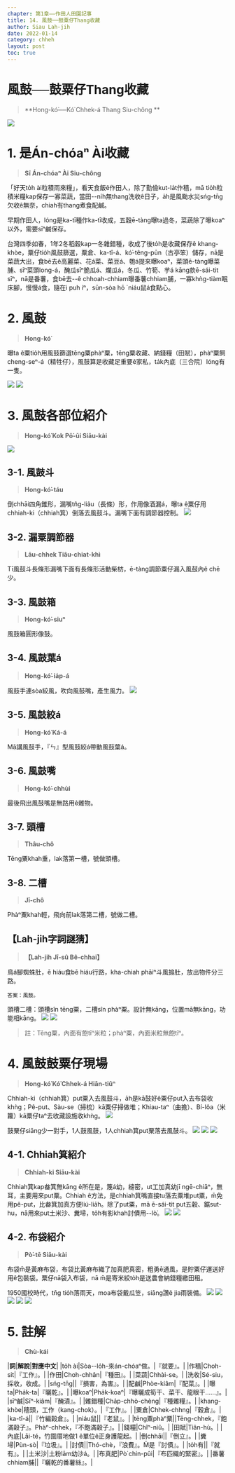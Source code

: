 ```yaml
---
chapter: 第1章——作田人田園記事
title: 14. 風鼓──鼓粟仔Thang收藏
author: Siau Lah-jih
date: 2022-01-14
category: chheh
layout: post
toc: true
---
```


# 風鼓──鼓粟仔Thang收藏
> **Hong-kó͘──Kó͘ Chhek-á Thang Siu-chông ** 

![](../too5/05/5-3-4.風鼓鼓粟.jpg)

# 1. 是Án-chóaⁿ Ài收藏
> **Sī Án-chóaⁿ Ài Siu-chông**

「好天to̍h ài粒積雨來糧」，看天食飯ê作田人，除了勤儉kut-la̍t作穡，mā tio̍h粒積米糧kap保存一寡菜蔬，當田--ni̍h無thang洗收ê日子，a̍h是風颱水災sńg-tn̄g欠收ê無奈，chiah有thang煮食配鹹。

早期作田人，lóng是ka-tī種作ka-tī收成，五穀ē-tàng曝ta過冬，菜蔬除了曝koaⁿ以外，需要sīⁿ鹹保存。

台灣四季如春，1年2冬稻穀kap一冬雜錯種，收成了後to̍h是收藏保存ê khang-khòe，粟仔tio̍h風鼓篩選，粟倉、ka-tî-á、kó͘-têng-pūn（古亭笨）儲存，nā是菜蔬大出，食bē去ê高麗菜、花á菜、菜豆á、匏á提來曝koaⁿ，菜頭ē-tàng曝菜脯、sīⁿ菜頭long-á，醃瓜sīⁿ脆瓜á、爛瓜á，冬瓜、竹筍、芋á kāng款ē-sái-tit sīⁿ，nā是番薯，食bē去--ê chhoah-chhiam曝番薯chhiam脯，一寡khǹg-tiàm眠床腳，慢慢á食，隨在i puh íⁿ，sūn-sòa hō ͘ niáu鼠á食點心。

# 2. 風鼓
> **Hong-kó͘**

曝ta ê粟tio̍h用風鼓篩選tēng粟phàⁿ粟，tēng粟收藏、納錢糧（田賦），phàⁿ粟飼cheng-seⁿ-á（精牲仔），風鼓算是收藏足重要ê家私，ta̍k內底（三合院）lóng有一隻。

![](../too5/05/5-2-1.風鼓部位名.jpg)
![](../too5/05/5-2-3.風鼓構造.jpg)

# 3. 風鼓各部位紹介
> **Hong-kó͘ Kok Pō͘-ūi Siāu-kài**

![](../too5/05/5-2-2.風鼓結構.jpg)

## 3-1. 風鼓斗
> **Hong-kó͘-táu**

倒chhāi四角錐形，漏嘴tn̂g-liâu（長條）形，作用像酒漏á，曝ta ê粟仔用chhiah-ki（chhiah箕）倒落去風鼓斗。漏嘴下面有調節器控制。
![](../too5/05/5-2-5.風鼓斗.jpg)

## 3-2. 漏粟調節器
> **Lāu-chhek Tiâu-chiat-khì**

Tī風鼓斗長條形漏嘴下面有長條形活動柴枋，ē-tàng調節粟仔漏入風鼓內ê chē少。

## 3-3. 風鼓箱
> **Hong-kó͘-siuⁿ**

風鼓箱圓形像鼓。

## 3-4. 風鼓葉á
> **Hong-kó͘-ia̍p-á**

風鼓手連sòa絞風，吹向風鼓嘴，產生風力。
![](../too5/05/5-2-6.風鼓葉仔.jpg)

## 3-5. 風鼓絞á
> **Hong-kó͘ Ká-á**

Mā講風鼓手，『ㄣ』型風鼓絞á帶動風鼓葉á。

## 3-6. 風鼓嘴
> **Hong-kó͘-chhùi**

最後飛出風鼓嘴是無路用ê雜物。

## 3-7. 頭槽
> **Thâu-chô**

Tēng粟khah重，lak落第一槽，號做頭槽。

## 3-8. 二槽
> **Jī-chô**

Phàⁿ粟khah輕，飛向前lak落第二槽，號做二槽。

## 【Lah-jih字詞謎猜】
>**【Lah-jih Jī-sû Bê-chhai】**

鳥á腳蜘蛛肚，ē hiáu食bē hiáu行路，kha-chiah phāiⁿ斗風搧肚，放出物件分三路。

    答案：風鼓。

頭槽二槽：頭槽sîn tēng粟，二槽sîn phàⁿ粟。設計無kāng，位置mā無kāng，功能相kāng。
![](../too5/05/5-2-7.風鼓.jpg)
![](../too5/05/5-2-4.風鼓.jpg)

> 註：Tēng粟，內面有飽tīⁿ米粒；phàⁿ粟，內面米粒無飽tīⁿ。

# 4. 風鼓鼓粟仔現場
> **Hong-kó͘ Kó͘ Chhek-á Hiān-tiûⁿ**

Chhiah-ki（chhiah箕）put粟入去風鼓斗，a̍h是kā鼓好ê粟仔put入去布袋收khǹg；Pê-put、Sàu-se（掃梳）kā粟仔掃做堆；Khiau-taⁿ（曲擔）、Bí-lôa（米籮）kā粟仔taⁿ去收藏設施收khǹg。
![](../too5/05/5-3-1.風鼓鼓粟現場.jpg)

鼓粟仔siāng少一對手，1人鼓風鼓，1人chhiah箕put粟落去風鼓斗。
![](../too5/05/5-3-2.風鼓鼓粟.jpg)
![](../too5/05/5-3-3.風鼓鼓粟.jpg)
![](../too5/05/5-4-1.柫粟工具.jpg)

##  4-1. Chhiah箕紹介
> **Chhiah-ki Siāu-kài**

Chhiah箕kap畚箕無kāng ê所在是，篾á幼，縫密，ut工加真幼jī ngē-chiāⁿ，無耳，主要用來put粟。Chhiah ê方法，是chhiah箕嘴直接tu落去粟堆put粟，m̄免用pê-put，比畚箕加真方便liú-lia̍h。除了put粟，mā ē-sái-tit put五穀、鋸sut-hu，nā用來put土米沙、糞埽，to̍h有影khah討債用--lò͘。
![](../too5/05/5-4-2.鍤箕.jpg)
![](../too5/05/5-4-3.鍤箕.jpg)

## 4-2. 布袋紹介
> **Pò͘-tē Siāu-kài**

布袋m̄是黃麻布袋，布袋比黃麻布織了加真肥真密，粗勇ē通風，是貯粟仔運送好用ê包裝袋。粟仔nā袋入布袋，nā m̄是寄米絞to̍h是送農會納錢糧繳田租。

1950國校時代，tn̄g tio̍h落雨天，moa布袋戴瓜笠，siāng讚ê jia雨裝備。
![](../too5/05/5-12-1.布袋.jpg)
![](../too5/05/5-12-2.布袋.jpg)
![](../too5/05/5-12-3.布袋.jpg)
![](../too5/05/5-12-4.布袋.jpg)
![](../too5/05/5-12-5.布袋.jpg)

# 5. 註解
> **Chù-kái**

|**詞**|**解說**|**對應中文**|
|to̍h ài|Sòa--lo̍h-來án-chóaⁿ做。|『就要』。|
|作穡|Choh-sit|『工作』。|
|作田|Choh-chhân|『種田』。|
|菜蔬|Chhài-se。|
|洗收|Sé-siu，採收，收成。|
|sńg-tn̄g||『損害，為害』。|
|配鹹|Phòe-kiâm|『配菜』。|
|曝ta|Pha̍k-ta|『曬乾』。|
|曝koaⁿ|Pha̍k-koaⁿ|『曝曬成筍干、菜干、龍眼干……』。|
|sīⁿ鹹|Sīⁿ-kiâm|『醃漬』。|
|雜錯種|Cha̍p-chhò-chèng|『種雜糧』。|
|khang-khòe|穡頭，工作（kang-chok）。|『工作』。|
|粟倉|Chhek-chhng|『穀倉』。|
|ka-tî-á||『竹編榖倉』。|
|niáu鼠||『老鼠』。|
|tēng粟phàⁿ粟||Tēng-chhek，『飽滿穀子』。Phàⁿ-chhek，『不飽滿穀子』。|
|錢糧|Chîⁿ-niû。|
|田賦|Tiân-hù。|
|內底|Lāi-té，竹圍厝地做1 ê單位ê正身護龍起。|
|倒chhāi||『倒立』。|
|糞埽|Pùn-sò|『垃圾』。|
|討債||Thó-chè，『浪費』。M̄是『討債』。|
|to̍h有||『就有』。|
|土米沙|土粉lām幼沙á。|
|布真肥|Pò͘ chin-pûi|『布匹織的緊密』。|
|番薯chhiam脯||『曬乾的番薯絲』。|
